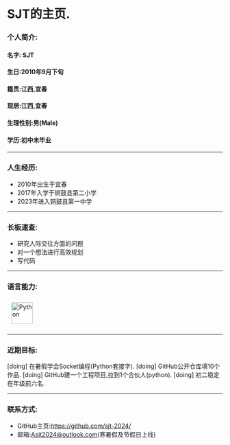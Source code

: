# SJT的主页.

### **个人简介**:

#### 名字: SJT

#### 生日:2010年9月下旬

#### 籍贯:江西,宜春

#### 现居:江西,宜春

#### 生理性别:男(Male)

#### 学历:初中未毕业

***

### **人生经历:**

* 2010年出生于宜春
* 2017年入学于铜鼓县第二小学
* 2023年进入铜鼓县第一中学

***

### **长板速查:**
- 研究人际交往方面的问题
- 对一个想法进行高效规划
- 写代码

***

### **语言能力:**
<left>
<a href="https://www.python.org/" target="_blank"><img style="margin: 10px" src="https://profilinator.rishav.dev/skills-assets/python-original.svg" alt="Python" height="50" /></a>
</left>

---

### **近期目标:**
[doing] 在暑假学会Socket编程(Python套接字).
[doing] GitHub公开仓库填10个作品.
[doing] GitHub建一个工程项目,拉到1个合伙人(python).
[doing] 初二稳定在年级前六名.

---

### **联系方式:**
- GitHub主页:https://github.com/sjt-2024/
- 邮箱:Asjt2024@outlook.com(寒暑假及节假日上线)
